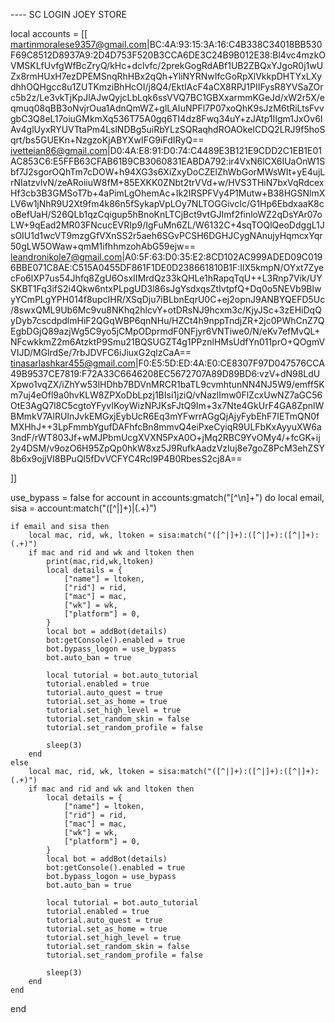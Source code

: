 ---- SC LOGIN JOEY STORE

local accounts = [[
martinmoralese9357@gmail.com|BC:4A:93:15:3A:16:C4B338C34018BB530F69C8512D8937A9:2D4D753F520B3CCA6DE3C24B9B012E38:Bl4vc4mzkOVMSKLfUvfgWfBcZryQ/kHc+dclvfc/2prekGogRdABf1UB2ZBQxYJgoR0j1wUZx8rmHUxH7ezDPEMSnqRhHBx2qQh+YliNYRNwIfcGoRpXlVkkpDHTYxLXydhhOQHgcc8u1ZUTKmziBhHcOI/j8Q4/EktIAcF4aCX8RPJ1PIIFysR8YVSaZOrc5b2z/Le3vkTjKpJlAJwQyjcLbLqk6ssVVQ7BC1GBXxarmmKGeJd/xW2r5X/eqmuq08qBB3oNvjrOua1AdnQmWZ+glLAIuNPFl7P07xoQhK9sJzM6tRiLtsFvvgbC3Q8eL17oiuGMkmXq536T75A0gq6TI4dz8Fwq34uY+zJAtp1IIgm1JxOv6IAv4glUyxRYUVTtaPm4LslNDBg5uiRbYLzSQRaqhdROAOkeICDQ2LRJ9f5hoSqrt/bs5GUEKn+NzgzoKjABYXwIFG9iFdIRyQ==
ivetteian86@gmail.com|D0:4A:E8:91:D0:74:C4489E3B121E9CDD2C1EB1E01AC853C6:E5FFB63CFAB61B9CB3060831EABDA792:ir4VxN6lCX6IUaOnW1Sbf7J2sgorOQhTm7cDOW+h94XG3s6XiZxyDoCZElZhWbGorMWsWIt+yE4ujLrNIatzvlvN/zeARoiiuW8fM+85EXKK0ZNbt2trVVd+w/HVS3THiN7bxVqRdcexHf3cb3B3GMSoT7b+4aPimLgOhemAc+Ik2IRSPFVy4P1Mutw+B38HGSNlmXLV6w1jNhR9U2Xt9fm4k86n5fSykapVpLOy7NLTOGGivcIc/G1Hp6EbdxaaK8coBefUaH/S26QLb1qzCqigup5hBnoKnLTCjBct9vtGJImf2finloWZ2qDsYAr07oLW+9qEad2MR03FNcucEVRIp9/IgFuMn6ZL/W6132C+4sqTOQlQeoDdggL1JsOIU1d1wcVT9mzgGfVXnSS2r5aeh6SGvPCSH6DGHJCygNAnujyHqmcxYqr50gLW5OWaw+qmM1ifhhmzohAbG59ejw==
leandronikole7@gmail.com|A0:5F:63:D0:35:E2:8CD102AC999ADED09C0196BBE071C8AE:C515A0455DF861F1DE0D238661810B1F:IlX5kmpN/OYxt7ZyecFo6lXP7us54Jhfq8ZgU6OsxIIMrdQz33kQHLe1hRapqTqU++L3Rnp7Vik/UYSKBT1Fq3ifS2i4Qkw6ntxPLpgUD3l86sJgYsdxqsZtIvtpfQ+Dq0o5NEVb9BlwyYCmPLgYPH014f8upcIHR/XSqDju7iBLbnEqrU0C+ej2opnJ9ANBYQEFD5Uc/8swxQML9Ub6Mc9vu8NKhq2hlcvY+otDRsNJ9hcxm3c/KjyJSc+3zEHiDqQyDyb7cscdpdlmHiF2QGqWBP6qnNHu/HZCt4h9nppTndjZR+2jc0PWhCnZ7QEgbDGjQ89azjWg5C9yo5jCMpODprmdF0NFjyr6VNTiwe0/N/eKv7efMvQL+NFcwkkmZ2m6AtzktP9Smu21BQSUGZT4g1PPznlHMsUdfYn011prO+QOgmVVIJD/MGlrdSe/7rbJDVFC6iJiuxG2qlzCaA==
tinasarlashkar455@gmail.com|F0:E5:5D:ED:4A:E0:CE8307F97D047576CCA49B9537CE7819:F72A33C6646208EC5672707A89D89BD6:vzV+dN98LdUXpwo1vqZX/iZhYw53lHDhb7BDVnMRCR1baTL9cvmhtunNN4NJ5W9/emff5Km7uj4eOfl9a0hvKLW8ZPXoDbLpzj1BIsi1jziQ/vNazlImw0FlZcxUwNZ7aGC56OtE3AgQ7l8C5cgtoYFyvIKoyWizNPJKsFJtQ9Im+3x7Nte4GkUrF4GA8ZpnlWBMmkV7AlRUInJvkEMGxjEybUcR6Eq3mYFwrrAGgQjAjyFybEhF7IETmQN0fMXHhJ++3LpFmmbYgufDAFhfcBn8mmvQ4eiPxeCyiqR9ULFbKxAyyuXW6a3ndF/rWT803Jf+wMJPbmUcgXVXN5PxA0O+jMq2RBC9YvOMy4/+fcGK+ij2y4DSM/v9ozO6H95ZpQp0hkW8xz5J9RufkAadzVzIuj8e7goZ8PcM3ehZSY8b6x9ojjVI8BPuQl5fDvVCFYC4Rcl9P4B0RbesS2cj8A==

]]

use_bypass =  false
for account in accounts:gmatch("[^\n]+") do
    local email, sisa = account:match("([^|]+)|(.+)")

    if email and sisa then
        local mac, rid, wk, ltoken = sisa:match("([^|]+):([^|]+):([^|]+):(.+)")
        if mac and rid and wk and ltoken then
            print(mac,rid,wk,ltoken)
            local details = {
                ["name"] = ltoken,
                ["rid"] = rid,
                ["mac"] = mac,
                ["wk"] = wk,
                ["platform"] = 0,
            }
            local bot = addBot(details)
            bot:getConsole().enabled = true
            bot.bypass_logon = use_bypass
            bot.auto_ban = true
        
            local tutorial = bot.auto_tutorial
            tutorial.enabled = true
            tutorial.auto_quest = true
            tutorial.set_as_home = true
            tutorial.set_high_level = true
            tutorial.set_random_skin = false
            tutorial.set_random_profile = false
        
            sleep(3)
        end
    else
        local mac, rid, wk, ltoken = sisa:match("([^|]+):([^|]+):([^|]+):(.+)")
        if mac and rid and wk and ltoken then
            local details = {
                ["name"] = ltoken,
                ["rid"] = rid,
                ["mac"] = mac,
                ["wk"] = wk,
                ["platform"] = 0,
            }
            local bot = addBot(details)
            bot:getConsole().enabled = true
            bot.bypass_logon = use_bypass
            bot.auto_ban = true
        
            local tutorial = bot.auto_tutorial
            tutorial.enabled = true
            tutorial.auto_quest = true
            tutorial.set_as_home = true
            tutorial.set_high_level = true
            tutorial.set_random_skin = false
            tutorial.set_random_profile = false
        
            sleep(3)
        end
    end
end
